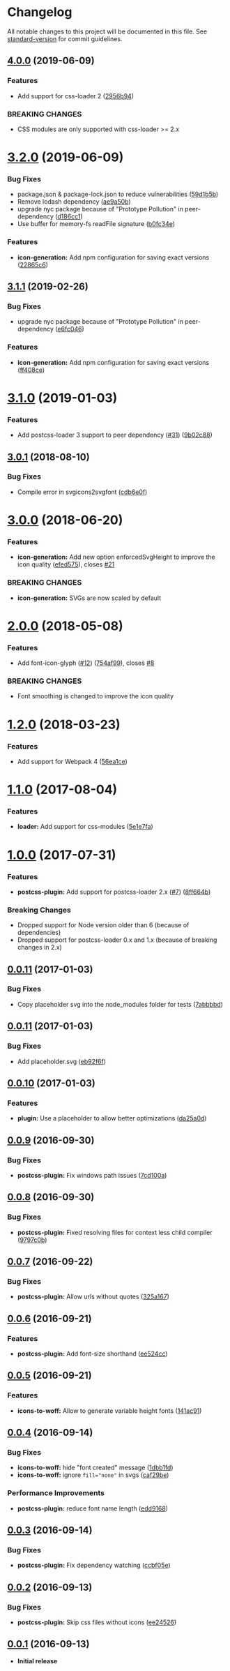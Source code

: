 # Changelog

All notable changes to this project will be documented in this file. See [standard-version](https://github.com/conventional-changelog/standard-version) for commit guidelines.

## [4.0.0](https://github.com/jantimon/iconfont-webpack-plugin/compare/v3.2.0...v4.0.0) (2019-06-09)


### Features

* Add support for css-loader 2 ([2956b94](https://github.com/jantimon/iconfont-webpack-plugin/commit/2956b94))


### BREAKING CHANGES

* CSS modules are only supported with css-loader >= 2.x



<a name="3.2.0"></a>
# [3.2.0](https://github.com/jantimon/iconfont-webpack-plugin/compare/v3.1.0...v3.2.0) (2019-06-09)


### Bug Fixes

* package.json & package-lock.json to reduce vulnerabilities ([59d1b5b](https://github.com/jantimon/iconfont-webpack-plugin/commit/59d1b5b))
* Remove lodash dependency ([ae9a50b](https://github.com/jantimon/iconfont-webpack-plugin/commit/ae9a50b))
* upgrade nyc package because of "Prototype Pollution" in peer-dependency ([d186cc1](https://github.com/jantimon/iconfont-webpack-plugin/commit/d186cc1))
* Use buffer for memory-fs readFile signature ([b0fc34e](https://github.com/jantimon/iconfont-webpack-plugin/commit/b0fc34e))


### Features

* **icon-generation:** Add npm configuration for saving exact versions ([22865c6](https://github.com/jantimon/iconfont-webpack-plugin/commit/22865c6))



<a name="3.1.1"></a>
## [3.1.1](https://github.com/jantimon/iconfont-webpack-plugin/compare/v3.1.0...v3.1.1) (2019-02-26)


### Bug Fixes

* upgrade nyc package because of "Prototype Pollution" in peer-dependency ([e6fc046](https://github.com/jantimon/iconfont-webpack-plugin/commit/e6fc046))


### Features

* **icon-generation:** Add npm configuration for saving exact versions ([ff408ce](https://github.com/jantimon/iconfont-webpack-plugin/commit/ff408ce))



<a name="3.1.0"></a>
# [3.1.0](https://github.com/jantimon/iconfont-webpack-plugin/compare/v3.0.1...v3.1.0) (2019-01-03)


### Features

* Add postcss-loader 3 support to peer dependency ([#31](https://github.com/jantimon/iconfont-webpack-plugin/issues/31)) ([9b02c88](https://github.com/jantimon/iconfont-webpack-plugin/commit/9b02c88))



<a name="3.0.1"></a>
## [3.0.1](https://github.com/jantimon/iconfont-webpack-plugin/compare/v3.0.0...v3.0.1) (2018-08-10)


### Bug Fixes

* Compile error in svgicons2svgfont ([cdb6e0f](https://github.com/jantimon/iconfont-webpack-plugin/commit/cdb6e0f))



<a name="3.0.0"></a>
# [3.0.0](https://github.com/jantimon/iconfont-webpack-plugin/compare/v2.0.0...v3.0.0) (2018-06-20)


### Features

* **icon-generation:** Add new option enforcedSvgHeight to improve the icon quality ([efed575](https://github.com/jantimon/iconfont-webpack-plugin/commit/efed575)), closes [#21](https://github.com/jantimon/iconfont-webpack-plugin/issues/21)


### BREAKING CHANGES

* **icon-generation:** SVGs are now scaled by default



<a name="2.0.0"></a>
# [2.0.0](https://github.com/jantimon/iconfont-webpack-plugin/compare/v1.2.0...v2.0.0) (2018-05-08)


### Features

* Add font-icon-glyph ([#12](https://github.com/jantimon/iconfont-webpack-plugin/issues/12)) ([754af99](https://github.com/jantimon/iconfont-webpack-plugin/commit/754af99)), closes [#8](https://github.com/jantimon/iconfont-webpack-plugin/issues/8)


### BREAKING CHANGES

* Font smoothing is changed to improve the icon quality



<a name="1.2.0"></a>
# [1.2.0](https://github.com/jantimon/iconfont-webpack-plugin/compare/v1.1.0...v1.2.0) (2018-03-23)


### Features

* Add support for Webpack 4 ([56ea1ce](https://github.com/jantimon/iconfont-webpack-plugin/commit/56ea1ce))



<a name="1.1.0"></a>
# [1.1.0](https://github.com/jantimon/iconfont-webpack-plugin/compare/v1.0.0...v1.1.0) (2017-08-04)


### Features

* **loader:** Add support for css-modules ([5e1e7fa](https://github.com/jantimon/iconfont-webpack-plugin/commit/5e1e7fa))



<a name="1.0.0"></a>
# [1.0.0](https://github.com/jantimon/iconfont-webpack-plugin/compare/v0.0.11...v1.0.0) (2017-07-31)

### Features

* **postcss-plugin:** Add support for postcss-loader 2.x ([#7](https://github.com/jantimon/iconfont-webpack-plugin/issues/7)) ([8ff664b](https://github.com/jantimon/iconfont-webpack-plugin/commit/8ff664b))


### Breaking Changes

* Dropped support for Node version older than 6 (because of dependencies)
* Dropped support for postcss-loader 0.x and 1.x (because of breaking changes in 2.x)


<a name="0.0.12"></a>
## [0.0.11](https://github.com/jantimon/iconfont-webpack-plugin/compare/v0.0.11...v0.0.12) (2017-01-03)


### Bug Fixes

* Copy placeholder svg into the node_modules folder for tests ([7abbbbd](https://github.com/jantimon/iconfont-webpack-plugin/commit/7abbbbd))



<a name="0.0.11"></a>
## [0.0.11](https://github.com/jantimon/iconfont-webpack-plugin/compare/v0.0.10...v0.0.11) (2017-01-03)


### Bug Fixes

* Add placeholder.svg ([eb92f6f](https://github.com/jantimon/iconfont-webpack-plugin/commit/eb92f6f))



<a name="0.0.10"></a>
## [0.0.10](https://github.com/jantimon/iconfont-webpack-plugin/compare/v0.0.9...v0.0.10) (2017-01-03)


### Features

* **plugin:** Use a placeholder to allow better optimizations ([da25a0d](https://github.com/jantimon/iconfont-webpack-plugin/commit/da25a0d))



<a name="0.0.9"></a>
## [0.0.9](https://github.com/jantimon/iconfont-webpack-plugin/compare/v0.0.8...v0.0.9) (2016-09-30)


### Bug Fixes

* **postcss-plugin:** Fix windows path issues ([7cd100a](https://github.com/jantimon/iconfont-webpack-plugin/commit/7cd100a))



<a name="0.0.8"></a>
## [0.0.8](https://github.com/jantimon/iconfont-webpack-plugin/compare/v0.0.7...v0.0.8) (2016-09-30)


### Bug Fixes

* **postcss-plugin:** Fixed resolving files for context less child compiler ([9797c0b](https://github.com/jantimon/iconfont-webpack-plugin/commit/9797c0b))



<a name="0.0.7"></a>
## [0.0.7](https://github.com/jantimon/iconfont-webpack-plugin/compare/v0.0.6...v0.0.7) (2016-09-22)


### Bug Fixes

* **postcss-plugin:** Allow urls without quotes ([325a167](https://github.com/jantimon/iconfont-webpack-plugin/commit/325a167))



<a name="0.0.6"></a>
## [0.0.6](https://github.com/jantimon/iconfont-webpack-plugin/compare/v0.0.5...v0.0.6) (2016-09-21)


### Features

* **postcss-plugin:** Add font-size shorthand ([ee524cc](https://github.com/jantimon/iconfont-webpack-plugin/commit/ee524cc))



<a name="0.0.5"></a>
## [0.0.5](https://github.com/jantimon/iconfont-webpack-plugin/compare/v0.0.4...v0.0.5) (2016-09-21)


### Features

* **icons-to-woff:** Allow to generate variable height fonts ([141ac91](https://github.com/jantimon/iconfont-webpack-plugin/commit/141ac91))



<a name="0.0.4"></a>
## [0.0.4](https://github.com/jantimon/iconfont-webpack-plugin/compare/v0.0.3...v0.0.4) (2016-09-14)


### Bug Fixes

* **icons-to-woff:** hide "font created" message ([1dbb1fd](https://github.com/jantimon/iconfont-webpack-plugin/commit/1dbb1fd))
* **icons-to-woff:** ignore `fill="none"` in svgs ([caf29be](https://github.com/jantimon/iconfont-webpack-plugin/commit/caf29be))


### Performance Improvements

* **postcss-plugin:** reduce font name length ([edd9168](https://github.com/jantimon/iconfont-webpack-plugin/commit/edd9168))



<a name="0.0.3"></a>
## [0.0.3](https://github.com/jantimon/iconfont-webpack-plugin/compare/v0.0.2...v0.0.3) (2016-09-14)


### Bug Fixes

* **postcss-plugin:** Fix dependency watching ([ccbf05e](https://github.com/jantimon/iconfont-webpack-plugin/commit/ccbf05e))


<a name="0.0.2"></a>
## [0.0.2](https://github.com/jantimon/iconfont-webpack-plugin/compare/v0.0.1...v0.0.2) (2016-09-13)


### Bug Fixes

* **postcss-plugin:** Skip css files without icons ([ee24526](https://github.com/jantimon/iconfont-webpack-plugin/commit/ee24526))


<a name="0.0.1"></a>
## [0.0.1](https://github.com/jantimon/iconfont-webpack-plugin/releases/tag/v0.0.1) (2016-09-13)


* **Initial release**